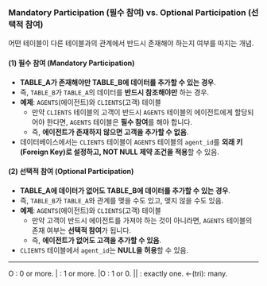 
### **Mandatory Participation (필수 참여) vs. Optional Participation (선택적 참여)**

어떤 테이블이 다른 테이블과의 관계에서 반드시 존재해야 하는지 여부를 따지는 개념.

#### **(1) 필수 참여 (Mandatory Participation)**

- **TABLE_A가 존재해야만 TABLE_B에 데이터를 추가할 수 있는 경우**.
- 즉, `TABLE_B`가 `TABLE_A`의 데이터를 **반드시 참조해야만** 하는 경우.
- **예제**: `AGENTS`(에이전트)와 `CLIENTS`(고객) 테이블
    - 만약 `CLIENTS` 테이블의 고객이 반드시 `AGENTS` 테이블의 에이전트에게 할당되어야 한다면, `AGENTS` 테이블은 **필수 참여**를 해야 합니다.
    - 즉, **에이전트가 존재하지 않으면 고객을 추가할 수 없음**.
- 데이터베이스에서는 `CLIENTS` 테이블이 `AGENTS` 테이블의 `agent_id`를 **외래 키(Foreign Key)로 설정하고, NOT NULL 제약 조건을 적용**할 수 있음.

#### **(2) 선택적 참여 (Optional Participation)**

- **TABLE_A에 데이터가 없어도 TABLE_B에 데이터를 추가할 수 있는 경우**.
- 즉, `TABLE_B`가 `TABLE_A`와 관계를 맺을 수도 있고, 맺지 않을 수도 있음.
- **예제**: `AGENTS`(에이전트)와 `CLIENTS`(고객) 테이블
    - 만약 고객이 반드시 에이전트를 가져야 하는 것이 아니라면, `AGENTS` 테이블의 존재 여부는 **선택적 참여**가 됩니다.
    - 즉, **에이전트가 없어도 고객을 추가할 수 있음**.
- `CLIENTS` 테이블에서 `agent_id`는 **NULL을 허용**할 수 있음.

---

O : 0 or more.
| : 1 or more.
|O : 1 or 0.
|| : exactly one.
<-(tri): many.